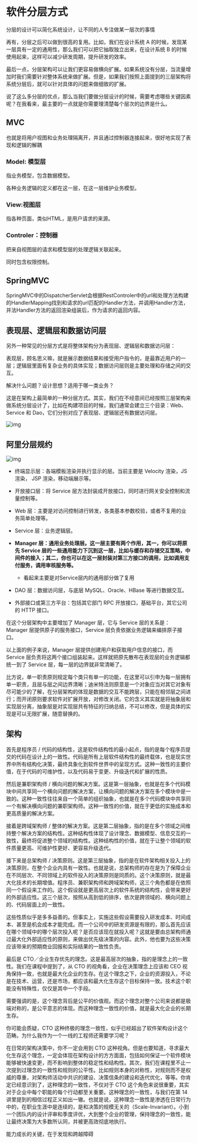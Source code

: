 # 软件分层方式

分层的设计可以简化系统设计，让不同的人专注做某一层次的事情

再有，分层之后可以做到很高的复用。比如，我们在设计系统 A 的时候，发现某一层具有一定的通用性，那么我们可以把它抽取独立出来，在设计系统 B 的时候使用起来，这样可以减少研发周期，提升研发的效率。

最后一点，分层架构可以让我们更容易做横向扩展。如果系统没有分层，当流量增加时我们需要针对整体系统来做扩展。但是，如果我们按照上面提到的三层架构将系统分层后，就可以针对具体的问题来做细致的扩展。

说了这么多分层的优点，那么当我们要做分层设计的时候，需要考虑哪些关键因素呢？在我看来，最主要的一点就是你需要理清楚每个层次的边界是什么。

## MVC

也就是将用户视图和业务处理隔离开，并且通过控制器连接起来，很好地实现了表现和逻辑的解耦

### Model: 模型层

指业务模型，包含数据模型。

各种业务逻辑的定义都在这一层，在这一层维护业务模型。



### View:视图层

指各种页面，类似HTML，是用户请求的来源。



### Controler：控制器

把来自视图层的请求和模型层的处理逻辑关联起来。

同时包含权限控制。



## SpringMVC

SpringMVC中的DispatcherServlet会根据RestControler中的url和处理方法构建的HandlerMapping找到和请求的url匹配的Handler方法，并调用Handler方法，并法Handler方法的返回渲染组装后，作为请求的返回内容。



## 表现层、逻辑层和数据访问层

另外一种常见的分层方式是将整体架构分为表现层、逻辑层和数据访问层：

表现层，顾名思义嘛，就是展示数据结果和接受用户指令的，是最靠近用户的一层；逻辑层里面有复杂业务的具体实现；数据访问层则是主要处理和存储之间的交互。

解决什么问题？设计思想？适用于哪一类业务？

这是在架构上最简单的一种分层方式。其实，我们在不经意间已经按照三层架构来做系统分层设计了，比如在构建项目的时候，我们通常会建立三个目录：Web、Service 和 Dao，它们分别对应了表现层、逻辑层还有数据访问层。

![img](../../../../pictures/arch-3.jpg)

## 阿里分层规约

![img](../../../../pictures/note/ali-arch.jpg)



- 终端显示层：各端模板渲染并执行显示的层。当前主要是 Velocity 渲染，JS 渲染， JSP 渲染，移动端展示等。

- 开放接口层：将 Service 层方法封装成开放接口，同时进行网关安全控制和流量控制等。

- Web 层：主要是对访问控制进行转发，各类基本参数校验，或者不复用的业务简单处理等。

- Service 层：业务逻辑层。

- **Manager 层：通用业务处理层。这一层主要有两个作用，其一，你可以将原先 Service 层的一些通用能力下沉到这一层，比如与缓存和存储交互策略，中间件的接入；其二，你也可以在这一层封装对第三方接口的调用，比如调用支付服务，调用审核服务等。**
  - 看起来主要是对Service层内的通用部分做了复用

- DAO 层：数据访问层，与底层 MySQL、Oracle、HBase 等进行数据交互。

- 外部接口或第三方平台：包括其它部门 RPC 开放接口，基础平台，其它公司的 HTTP 接口。

在这个分层架构中主要增加了 Manager 层，它与 Service 层的关系是：Manager 层提供原子的服务接口，Service 层负责依据业务逻辑来编排原子接口。

以上面的例子来说，Manager 层提供创建用户和获取用户信息的接口，而 Service 层负责将这两个接口组装起来。这样就把原先散布在表现层的业务逻辑都统一到了 Service 层，每一层的边界就非常清晰了。



比方说，单一职责原则规定每个类只有单一的功能，在这里可以引申为每一层拥有单一职责，且层与层之间边界清晰；迪米特法则原意是一个对象应当对其它对象有尽可能少的了解，在分层架构的体现是数据的交互不能跨层，只能在相邻层之间进行；而开闭原则要求软件对扩展开放，对修改关闭。它的含义其实就是将抽象层和实现层分离，抽象层是对实现层共有特征的归纳总结，不可以修改，但是具体的实现是可以无限扩展，随意替换的。



## 架构

首先是程序员 / 代码的结构性，这是软件结构性的最小起点，指的是每个程序员提交的代码在设计上的一致性。代码是所有上层软件结构性的最终载体，也是现实世界中所有结构化决策，最终具象化到软件世界中的呈现方式。这种一致性的主要价值，在于代码的可维护性，以及代码易于变更、升级迭代和扩展的性质。

然后是兼职架构师 / 横向问题的解决方案。这是第一层抽象，也就是在多个代码模块中间共享同一个横向问题的解决方案，让横向问题的解决方案在多个模块中是一致的。这种一致性往往来自一个简单的组织抽象，也就是在多个代码模块中共享同一个有解决横向问题的兼职架构师。这种一致性的价值，就在于更低的实施成本和更高质量的解决方案。

接着是跨域架构师 / 整体的解决方案。这是第二层抽象，指的是在多个领域之间维持整个解决方案的结构性。这种结构性体现了设计理念、数据模型、信息交互的一致性，最终将促进整个领域的结构性。这种结构性的价值，就在于让整个领域的软件质量更高、可维护性更好、更容易升级迭代。

接下来是总架构师 / 决策原则。这是第三层抽象，指的是在软件架构相关投入上的决策原则，在整个企业内具有一致性。也就是说，总架构师的存在是为了保障企业在不同层次、不同领域上的软件投入的决策原则是同质的。这个决策原则，就是最大化技术的长期增值。程序员、兼职架构师和跨域架构师，这三个角色都是在依照同一个假设来工作的。这个假设就是更高层次上的软件系统的结构性，会带来更好的外部适应性。这三个层次，按照从高到低的排序，依次是跨领域的、横向问题上的、代码层面上的一致性。



这些性质似乎是多多益善的。但事实上，实施这些假设需要投入研发成本、时间成本、甚至是机会成本才能完成。而一个公司中的研发资源是有限的，那么首先应该在哪个领域中的哪个层次投入呢？是否应该现在就投入呢？这就是要由总架构师通过最大化外部适应性的原则，来做出优先级决策的内容。此外，他也要为这些决策应该带来的预期商业回报和实际结果的一致性负责。

最后是 CTO／企业生存优先的理念。这是最高层次的抽象，指的是理念上的一致性。我们在课程中提到了，从 CTO 的视角看，企业在决策理念上应该和 CEO 视角保持一致，也就是最大化企业的生存。在这个理念之下，企业的资源投入，不论是在技术、运营，还是市场，都应该和最大化生存这个目标保持一致。技术这个职能没有特殊性，仅仅是其中一个手段。

需要强调的是，这个理念背后是公平的价值观。而这个理念对整个公司来说都是极端对称的，是公平意志的体现。而这种理念一致性的价值，就是最大化企业的长期生存。

你可能会质疑，CTO 这种终极的理念一致性，似乎已经超出了软件架构设计这个范畴。为什么我作为一个一线的工程师还需要学习呢？

在日常的架构决策中，你不一定会用到 CTO 这种视角。但是也要知道，寻求最大化生存这个理念，一定会体现在架构设计的方方面面，包括如何保证一个软件模块能够被快速变更，而不影响到整体的稳定性和结构性。其次，我们在课程里不止一次提到过理念的一致性和规则的公平性。比如规则本身的对称性，对规则而不是权威的尊重，对架构师活动中共识的建设、决策信条的建设和迭代优化，等等。你肯定已经意识到了，这种理念的一致性，不仅对于 CTO 这个角色来说很重要，其实对于企业中每个职能的每个行动都至关重要。这种理念的一致性，与我们在第 14 讲里提到的相信过程正义如出一辙。也就是说，这种理念一致性是渗透在日常行为中的，在职业生涯中是连续的，是和决策的规模无关的（Scale-Invariant）。小到一个团队内的设计评审和季度评优，大到整个企业的管理，保持理念的一致性，能让最终决策为大多数所认同，并被更高效彻底地执行。

能力成长的关键，在于发现和跨越障碍

































































